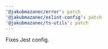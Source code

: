 ```yaml
---
'@jakubmazanec/error': patch
'@jakubmazanec/eslint-config': patch
'@jakubmazanec/ts-utils': patch
---
```


Fixes Jest config.

